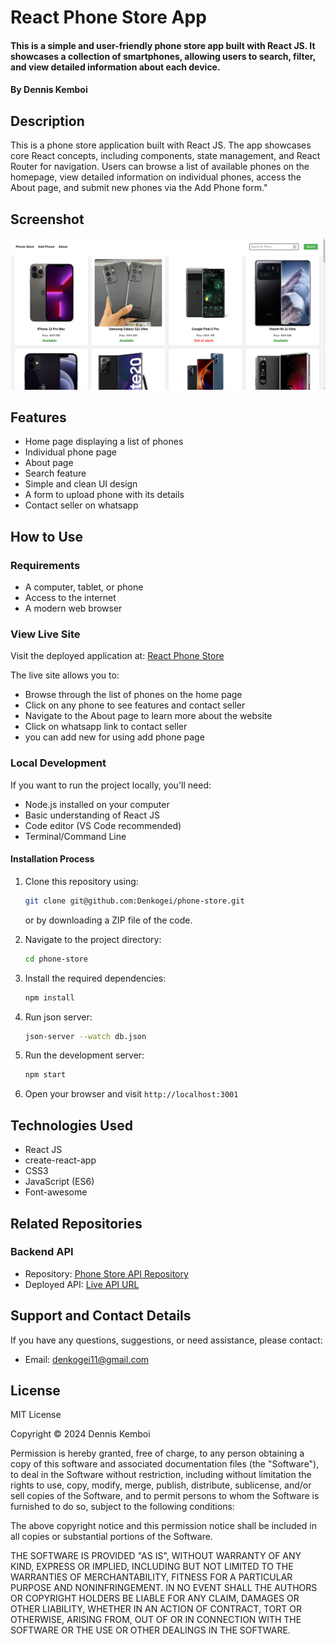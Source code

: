 # React Phone Store App

#### This is a simple and user-friendly phone store app built with React JS. It showcases a collection of smartphones, allowing users to search, filter, and view detailed information about each device. 

#### By **Dennis Kemboi**

## Description

This is a phone store application built with React JS. The app showcases core React concepts, including components, state management, and React Router for navigation. Users can browse a list of available phones on the homepage, view detailed information on individual phones, access the About page, and submit new phones via the Add Phone form."



## Screenshot

![React Phone Store App Screenshot](./public/assets/layout.png)


## Features

- Home page displaying a list of phones
- Individual phone page
- About page
- Search feature
- Simple and clean UI design
- A form to upload phone with its details
- Contact seller on whatsapp

## How to Use

### Requirements

- A computer, tablet, or phone
- Access to the internet
- A modern web browser

### View Live Site

Visit the deployed application at: [React Phone Store](https://blog-app-sdf-ft11.netlify.app/)

The live site allows you to:

- Browse through the list of phones on the home page
- Click on any phone to see features and contact seller
- Navigate to the About page to learn more about the website
- Click on whatsapp link to contact seller
- you can add new for using add phone page

### Local Development

If you want to run the project locally, you'll need:

- Node.js installed on your computer
- Basic understanding of React JS
- Code editor (VS Code recommended)
- Terminal/Command Line

#### Installation Process

1. Clone this repository using:

   ```bash
   git clone git@github.com:Denkogei/phone-store.git
   ```

   or by downloading a ZIP file of the code.

2. Navigate to the project directory:

   ```bash
   cd phone-store
   ```

3. Install the required dependencies:

   ```bash
   npm install
   ```

4. Run json server:

   ```bash
   json-server --watch db.json
   ```
 
5. Run the development server:

   ```bash
   npm start
   ```

5. Open your browser and visit `http://localhost:3001`

## Technologies Used

- React JS
- create-react-app
- CSS3
- JavaScript (ES6)
- Font-awesome

## Related Repositories

### Backend API

- Repository: [Phone Store API Repository](https://github.com/dennis-kiboi/blog-app-sdf-ft11-json-server)
- Deployed API: [Live API URL](https://blog-app-sdf-ft11-json-server.onrender.com)

## Support and Contact Details

If you have any questions, suggestions, or need assistance, please contact:

- Email: <denkogei11@gmail.com>

## License

MIT License

Copyright &copy; 2024 Dennis Kemboi

Permission is hereby granted, free of charge, to any person obtaining a copy of this software and associated documentation files (the "Software"), to deal in the Software without restriction, including without limitation the rights to use, copy, modify, merge, publish, distribute, sublicense, and/or sell copies of the Software, and to permit persons to whom the Software is furnished to do so, subject to the following conditions:

The above copyright notice and this permission notice shall be included in all copies or substantial portions of the Software.

THE SOFTWARE IS PROVIDED "AS IS", WITHOUT WARRANTY OF ANY KIND, EXPRESS OR IMPLIED, INCLUDING BUT NOT LIMITED TO THE WARRANTIES OF MERCHANTABILITY, FITNESS FOR A PARTICULAR PURPOSE AND NONINFRINGEMENT. IN NO EVENT SHALL THE AUTHORS OR COPYRIGHT HOLDERS BE LIABLE FOR ANY CLAIM, DAMAGES OR OTHER LIABILITY, WHETHER IN AN ACTION OF CONTRACT, TORT OR OTHERWISE, ARISING FROM, OUT OF OR IN CONNECTION WITH THE SOFTWARE OR THE USE OR OTHER DEALINGS IN THE SOFTWARE.